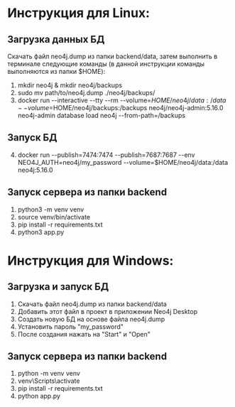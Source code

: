 # Инструкция для Linux:
## Загрузка данных БД
Скачать файл neo4j.dump из папки backend/data, затем выполнить в терминале следующие команды (в данной инструкции команды выполняются из папки $HOME):
1. mkdir neo4j & mkdir neo4j/backups
2. sudo mv path/to/neo4j.dump ./neo4j/backups/
3. docker run --interactive --tty --rm --volume=$HOME/neo4j/data:/data --volume=$HOME/neo4j/backups:/backups neo4j/neo4j-admin:5.16.0 neo4j-admin database load neo4j --from-path=/backups

## Запуск БД
4. docker run --publish=7474:7474 --publish=7687:7687 --env NEO4J_AUTH=neo4j/my_password --volume=$HOME/neo4j/data:/data neo4j:5.16.0

## Запуск сервера из папки backend
1. python3 -m venv venv
2. source venv/bin/activate
3. pip install -r requirements.txt
4. python3 app.py

# Инструкция для Windows:
## Загрузка и запуск БД
1. Скачать файл neo4j.dump из папки backend/data
2. Добавить этот файл в проект в приложении Neo4j Desktop  
3. Создать новую БД на основе файла neo4j.dump
4. Установить пароль "my_password"
5. После создания нажать на "Start" и "Open"

## Запуск сервера из папки backend
1. python -m venv venv
2. venv\Scripts\activate
3. pip install -r requirements.txt
4. python app.py
